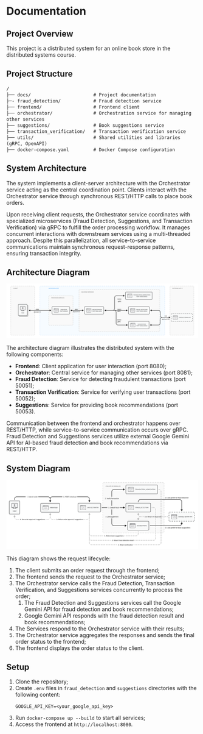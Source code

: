 # Documentation

## Project Overview
This project is a distributed system for an online book store in the distributed systems course.

## Project Structure
```
/
├── docs/                       # Project documentation
├─- fraud_detection/            # Fraud detection service
├── frontend/                   # Frontend client
├── orchestrator/               # Orchestration service for managing other services
├── suggestions/                # Book suggestions service
├── transaction_verification/   # Transaction verification service
├── utils/                      # Shared utilities and libraries (gRPC, OpenAPI)
├── docker-compose.yaml         # Docker Compose configuration
```

## System Architecture

The system implements a client-server architecture with the Orchestrator service acting as the central coordination point. Clients interact with the Orchestrator service through synchronous REST/HTTP calls to place book orders.

Upon receiving client requests, the Orchestrator service coordinates with specialized microservices (Fraud Detection, Suggestions, and Transaction Verification) via gRPC to fulfill the order processing workflow. It manages concurrent interactions with downstream services using a multi-threaded approach. Despite this parallelization, all service-to-service communications maintain synchronous request-response patterns, ensuring transaction integrity.

## Architecture Diagram

![Architecture diagram](./architecture_diagram.png)

The architecture diagram illustrates the distributed system with the following components:
- **Frontend**: Client application for user interaction (port 8080);
- **Orchestrator**: Central service for managing other services (port 8081);
- **Fraud Detection**: Service for detecting fraudulent transactions (port 50051);
- **Transaction Verification**: Service for verifying user transactions (port 50052);
- **Suggestions**: Service for providing book recommendations (port 50053).

Communication between the frontend and orchestrator happens over REST/HTTP, while service-to-service communication occurs over gRPC. Fraud Detection and Suggestions services utilize external Google Gemini API for AI-based fraud detection and book recommendations via REST/HTTP.

## System Diagram

![System diagram](./system_diagram.png)

This diagram shows the request lifecycle:
1. The client submits an order request through the frontend;
2. The frontend sends the request to the Orchestrator service;
3. The Orchestrator service calls the Fraud Detection, Transaction Verification, and Suggestions services concurrently to process the order;
    1. The Fraud Detection and Suggestions services call the Google Gemini API for fraud detection and book recommendations;
    2. Google Gemini API responds with the fraud detection result and book recommendations;
4. The Services respond to the Orchestrator service with their results;
5. The Orchestrator service aggregates the responses and sends the final order status to the frontend;
6. The frontend displays the order status to the client.

## Setup
1. Clone the repository;
2. Create `.env` files in `fraud_detection` and `suggestions` directories with the following content:
    ```
    GOOGLE_API_KEY=<your_google_api_key>
    ```
3. Run `docker-compose up --build` to start all services;
4. Access the frontend at `http://localhost:8080`.
